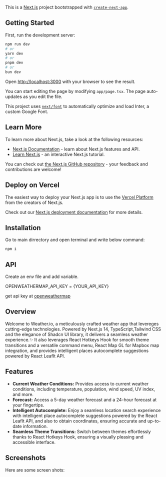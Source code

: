 This is a [Next.js](https://nextjs.org/) project bootstrapped with [`create-next-app`](https://github.com/vercel/next.js/tree/canary/packages/create-next-app).

## Getting Started

First, run the development server:

```bash
npm run dev
# or
yarn dev
# or
pnpm dev
# or
bun dev
```

Open [http://localhost:3000](http://localhost:3000) with your browser to see the result.

You can start editing the page by modifying `app/page.tsx`. The page auto-updates as you edit the file.

This project uses [`next/font`](https://nextjs.org/docs/basic-features/font-optimization) to automatically optimize and load Inter, a custom Google Font.

## Learn More

To learn more about Next.js, take a look at the following resources:

- [Next.js Documentation](https://nextjs.org/docs) - learn about Next.js features and API.
- [Learn Next.js](https://nextjs.org/learn) - an interactive Next.js tutorial.

You can check out [the Next.js GitHub repository](https://github.com/vercel/next.js/) - your feedback and contributions are welcome!

## Deploy on Vercel

The easiest way to deploy your Next.js app is to use the [Vercel Platform](https://vercel.com/new?utm_medium=default-template&filter=next.js&utm_source=create-next-app&utm_campaign=create-next-app-readme) from the creators of Next.js.

Check out our [Next.js deployment documentation](https://nextjs.org/docs/deployment) for more details.

## Installation
Go to main dirrectory and open terminal and write below command:

``` bash
npm i
```

## API

Create an env file and add variable.

OPENWEATHERMAP_API_KEY = {YOUR_API_KEY}

get api key at [openweathermap](https://openweathermap.org/api)

## Overview
Welcome to Weather.io, a meticulously crafted weather app that levereges cutting-edge technologies. Powered by Next.js 14, TypeScript,Tailwind CSS and the elegance of Shadcn UI library, it delivers a seamless weather experience.✨ It also leverages React Hotkeys Hook for smooth theme transitions and a versatile command menu, React Map GL for Mapbox map integration, and provides intelligent places autocomplete suggestions powered by React Leaflt API.

## Features
- **Current Weather Conditions:** Provides access to current weather conditions, including temperature, population, wind speed, UV index, and more.
- **Forecast:** Access a 5-day weather forecast and a 24-hour forecast at your fingertips.
- **Intelligent Autocomplete:** Enjoy a seamless location search experience with intelligent place autocomplete suggestions powered by the React Leaflt API, and also to obtain coordinates, ensuring accurate and up-to-date information.
- **Seamless Theme Transitions:** Switch between themes effortlessly thanks to React Hotkeys Hook, ensuring a visually pleasing and accessible interface.

## Screenshots

Here are some screen shots:
